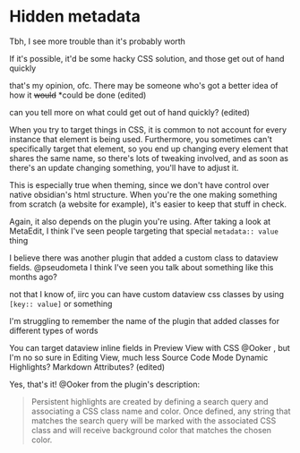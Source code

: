 # Hidden metadata
Tbh, I see more trouble than it's probably worth

If it's possible, it'd be some hacky CSS solution, and those get out of hand quickly

that's my opinion, ofc. There may be someone who's got a better idea of how it ~~would~~ *could be done (edited)

can you tell more on what could get out of hand quickly? (edited)

When you try to target things in CSS, it is common to not account for every instance that element is being used. Furthermore, you sometimes can't specifically target that element, so you end up changing every element that shares the same name, so there's lots of tweaking involved, and as soon as there's an update changing something, you'll have to adjust it.

This is especially true when theming, since we don't have control over native obsidian's html structure. When you're the one making something from scratch (a website for example), it's easier to keep that stuff in check.

Again, it also depends on the plugin you're using. After taking a look at MetaEdit, I think I've seen people targeting that special `metadata:: value` thing

I believe there was another plugin that added a custom class to dataview fields. @pseudometa I think I've seen you talk about something like this months ago?


not that I know of, iirc you can have custom dataview css classes by using `[key:: value]` or something

I'm struggling to remember the name of the plugin that added classes for different types of words

You can target dataview inline fields in Preview View with CSS @Ooker , but I'm no so sure in Editing View, much less Source Code Mode
Dynamic Highlights? Markdown Attributes? (edited)

Yes, that's it! @Ooker from the plugin's description:

> Persistent highlights are created by defining a search query and associating a CSS class name and color. Once defined, any string that matches the search query will be marked with the associated CSS class and will receive background color that matches the chosen color.
